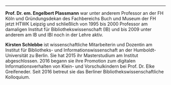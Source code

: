 ---
**Prof. Dr. em. Engelbert Plassmann** war unter anderem Professor an der FH Köln und  Gründungsdekan des Fachbereichs Buch und Museum der FH jetzt HTWK Leipzig und schließlich von 1995 bis 2000 Professor am damaligen Institut für Bibliothekswissenschaft (IB) und bis 2009 unter anderem am IB und IBI noch in der Lehre aktiv.

**Kirsten Schlebbe** ist wissenschaftliche Mitarbeiterin und Dozentin am Institut für Bibliotheks- und Informationswissenschaft an der Humboldt-Universität zu Berlin. Sie hat 2015 ihr Masterstudium am Institut abgeschlossen. 2016 begann sie ihre Promotion zum digitalen Informationsverhalten von Klein- und Vorschulkindern bei Prof. Dr. Elke Greifeneder. Seit 2016 betreut sie das Berliner Bibliothekswissenschaftliche Kolloquium.
